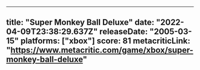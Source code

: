 
---
title: "Super Monkey Ball Deluxe"
date: "2022-04-09T23:38:29.637Z"
releaseDate: "2005-03-15"
platforms: ["xbox"]
score: 81
metacriticLink: "https://www.metacritic.com/game/xbox/super-monkey-ball-deluxe"
---

